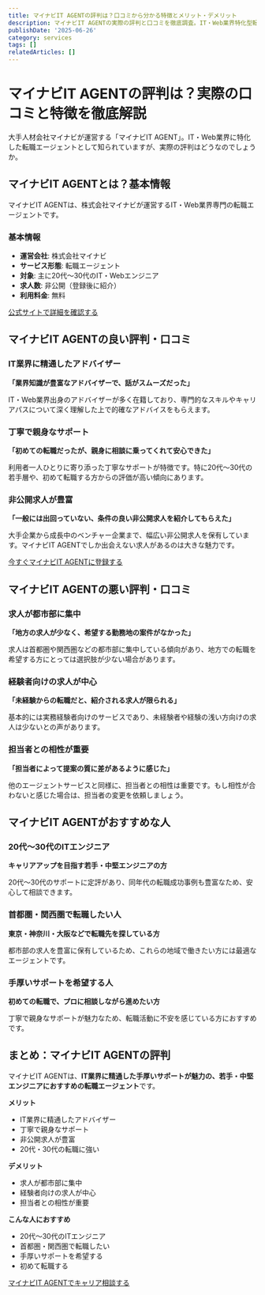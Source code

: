 ```yaml
---
title: マイナビIT AGENTの評判は？口コミから分かる特徴とメリット・デメリット
description: マイナビIT AGENTの実際の評判と口コミを徹底調査。IT・Web業界特化型転職エージェントの特徴、メリット・デメリット、おすすめな人を詳しく解説します。
publishDate: '2025-06-26'
category: services
tags: []
relatedArticles: []
---
```


# マイナビIT AGENTの評判は？実際の口コミと特徴を徹底解説

大手人材会社マイナビが運営する「マイナビIT AGENT」。IT・Web業界に特化した転職エージェントとして知られていますが、実際の評判はどうなのでしょうか。

## マイナビIT AGENTとは？基本情報

マイナビIT AGENTは、株式会社マイナビが運営するIT・Web業界専門の転職エージェントです。

### 基本情報
- **運営会社**: 株式会社マイナビ
- **サービス形態**: 転職エージェント
- **対象**: 主に20代〜30代のIT・Webエンジニア
- **求人数**: 非公開（登録後に紹介）
- **利用料金**: 無料

[公式サイトで詳細を確認する](https://mynavi-agent.jp/it/)

## マイナビIT AGENTの良い評判・口コミ

### IT業界に精通したアドバイザー
**「業界知識が豊富なアドバイザーで、話がスムーズだった」**

IT・Web業界出身のアドバイザーが多く在籍しており、専門的なスキルやキャリアパスについて深く理解した上で的確なアドバイスをもらえます。

### 丁寧で親身なサポート
**「初めての転職だったが、親身に相談に乗ってくれて安心できた」**

利用者一人ひとりに寄り添った丁寧なサポートが特徴です。特に20代〜30代の若手層や、初めて転職する方からの評価が高い傾向にあります。

### 非公開求人が豊富
**「一般には出回っていない、条件の良い非公開求人を紹介してもらえた」**

大手企業から成長中のベンチャー企業まで、幅広い非公開求人を保有しています。マイナビIT AGENTでしか出会えない求人があるのは大きな魅力です。

[今すぐマイナビIT AGENTに登録する](https://mynavi-agent.jp/it/)

## マイナビIT AGENTの悪い評判・口コミ

### 求人が都市部に集中
**「地方の求人が少なく、希望する勤務地の案件がなかった」**

求人は首都圏や関西圏などの都市部に集中している傾向があり、地方での転職を希望する方にとっては選択肢が少ない場合があります。

### 経験者向けの求人が中心
**「未経験からの転職だと、紹介される求人が限られる」**

基本的には実務経験者向けのサービスであり、未経験者や経験の浅い方向けの求人は少ないとの声があります。

### 担当者との相性が重要
**「担当者によって提案の質に差があるように感じた」**

他のエージェントサービスと同様に、担当者との相性は重要です。もし相性が合わないと感じた場合は、担当者の変更を依頼しましょう。

## マイナビIT AGENTがおすすめな人

### 20代〜30代のITエンジニア
**キャリアアップを目指す若手・中堅エンジニアの方**

20代〜30代のサポートに定評があり、同年代の転職成功事例も豊富なため、安心して相談できます。

### 首都圏・関西圏で転職したい人
**東京・神奈川・大阪などで転職先を探している方**

都市部の求人を豊富に保有しているため、これらの地域で働きたい方には最適なエージェントです。

### 手厚いサポートを希望する人
**初めての転職で、プロに相談しながら進めたい方**

丁寧で親身なサポートが魅力なため、転職活動に不安を感じている方におすすめです。

## まとめ：マイナビIT AGENTの評判

マイナビIT AGENTは、**IT業界に精通した手厚いサポートが魅力の、若手・中堅エンジニアにおすすめの転職エージェント**です。

**メリット**
- IT業界に精通したアドバイザー
- 丁寧で親身なサポート
- 非公開求人が豊富
- 20代・30代の転職に強い

**デメリット**
- 求人が都市部に集中
- 経験者向けの求人が中心
- 担当者との相性が重要

**こんな人におすすめ**
- 20代〜30代のITエンジニア
- 首都圏・関西圏で転職したい
- 手厚いサポートを希望する
- 初めて転職する

[マイナビIT AGENTでキャリア相談する](https://mynavi-agent.jp/it/)
